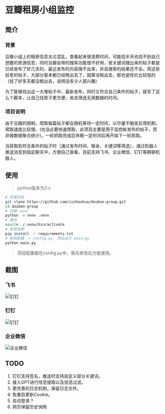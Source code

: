 # 豆瓣租房小组监控

## 简介

### 背景

豆瓣小组上的租房信息太过混乱，查看起来很浪费时间，可能找半天也找不到自己想要的房源信息，同时豆瓣自带的搜索功能很不好用，按关键词搜出来的帖子都是已经发布了好几天的，最近发布的内容搜不出来，并且搜索的结果还不全。而这些较老的帖子，大部分基本都已经租出去了，就算没租出去，那也是性价比较低的（挂了好多天都没租出去，说明没多少人感兴趣）

为了能够找出这一大堆帖子中，最新发布，同时又符合自己条件的帖子，就写了这么个脚本，让自己找房子更方便，省去筛选无用数据的时间。

### 项目说明

由于豆瓣的限制，爬取每篇帖子都会随机等待一定时间，以尽量不触发反爬机制，爬取速度比较慢。(也没必要快速爬取，此项目主要是用于监控新发布的帖子，而非做数据聚合统计)，一轮抓取完成后休眠一定时间后再开始下一轮抓取。

当获取到符合条件的帖子时（通过发布时间、租金、关键词等筛选），通过机器人推送消息到指定聊天中，方便自己查看。目前支持飞书、企业微信、钉钉等群聊机器人。

## 使用

> python版本为3.x

```bash
# 克隆项目
git clone https://github.com/iszhouhua/douban-group.git
cd douban-group
# 创建 venv
python -m venv .venv
# 激活
source ./.venv/bin/activate
# 安装依赖
pip install -r requirements.txt
# 修改配置 -> config.py, 然后运行 main.py
python main.py
```

> 项目配置都在config.py中，需先修改后方能使用。

## 截图

### 飞书

![钉钉](./screenshot/feishu.png)

### 钉钉

![钉钉](./screenshot/dingtalk.png)

### 企业微信

![企业微信](./screenshot/work.weixin.png)

## TODO
1. 钉钉支持签名，推送时支持自定义部分关键词。
2. 接入GPT进行信息提取以及信息过滤。
3. 更完善的日志机制，保留日志文件。
4. 免重启更新Cookie。
5. 自动登录？
6. 网页保留历史快照